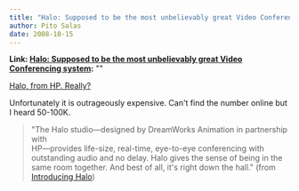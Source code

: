 ```yaml
---
title: "Halo: Supposed to be the most unbelievably great Video Conferencing system"
author: Pito Salas
date: 2008-10-15
---
```


**Link: [Halo: Supposed to be the most unbelievably great Video Conferencing system](None):** ""



[Halo, from HP. Really?](<http://www.hp.com/halo/what_is.html>)

Unfortunately it is outrageously expensive. Can't find the number online but I
heard 50-100K.

> "The Halo studio—designed by DreamWorks Animation in partnership with  
> HP—provides life-size, real-time, eye-to-eye conferencing with  
> outstanding audio and no delay. Halo gives the sense of being in the  
> same room together. And best of all, it's right down the hall." (from
> [Introducing Halo](<http://www.hp.com/halo/introducing.html>))


